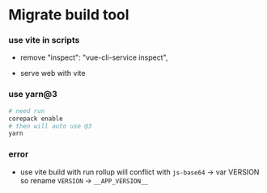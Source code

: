 # Migrate build tool

### use vite in scripts

- remove "inspect": "vue-cli-service inspect",

- serve web with vite

### use yarn@3

```sh
# need run
corepack enable
# then will auto use @3
yarn
```

### error

- use vite build with run rollup will conflict with `js-base64` -> var VERSION
  so rename `VERSION` -> `__APP_VERSION__`
